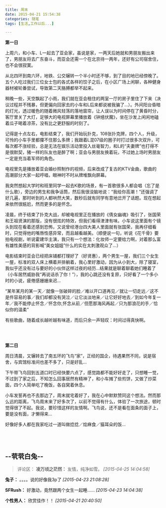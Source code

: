 ```yaml
---
title: 周末
date: 2015-04-21 15:54:38
categories: 随笔
tags: [生活,工作以后...]

---
```

**第一日**

上周六，和小车、L一起去了亚会家，虽说是家，一两天后她就和男朋友搬出来了，男朋友将去广东奋斗，而亚会还需一个在北京待一两年，还好有公司宿舍住，也不会很寂寞。

从北四环到南六环，地铁、公交辗转一个半小时还不够，到了目的地已经傍晚了。五个人吃过我们三位女士包的各式各样的饺子之后，在小区广场上闲聊，各种健身器材被轮番尝试，导致第二天胳膊都举不起来。

稍晚一些，天空飘起了小雨，我们就在亚会租住的两室一厅的房子里住了下来（决议过程并不残暴，但更偏向回家去的小车和L后来都说被我骗了…）。外间阳台昏暗的灯光，透过暖色的随着微风轻荡的落地窗帘，让人误以为时间停在了黄昏时分，客厅里关了大灯，足够大的电视屏幕里播放着《钟馗伏魔》，坐在沙发上闲闲地磕着瓜子喝着凉茶，没有比之更舒服的时刻了。

记得是十点左右，电影结束了，我们开始玩扑克，108张扑克牌，四个人，升级，可怜的小车手里都攥不住那么多牌；我跟着L混07级的圈子时打过很多次双升，可每次都不涨经验，总是无法在娱乐活动里投入丝毫智力，和L的“夫妻牌”也打得不是很默契，猪一样的队友也是醉了啊；亚会与男朋友换着玩，不过她上场时男朋友一定是充当着军师的角色。

电视里先是播放着亚会婚纱照制作的视频，后来改成了复古的KTV金曲，歌曲的高潮部分大家一起哼唱，眼神时不时从牌堆飘向屏幕。

我突然想起大学时和班里同学一起去K歌的场景，有一首歌很多人都会唱（忘了是什么歌），旁边的男生和我争话筒，然后我很没脑地说：“我给你高潮！”还强调了好几遍，那时听到的人都哄然大笑，数秒后就有同学有意地岔开了话题。现在想起来依然很尴尬，然而更多的是怀念。

凌晨，终于结束了扑克大战，却被电视里正在播放的《倩女幽魂》吸引了，张国荣和王祖贤演的那版，没有很炫的特效，但我们看得津津有味。小车说这里面有个镜头到现在看着还感到恐怖，又说曾经港台四大美人里面就有张国荣，我再仔细看时，只觉得他的嘴唇性感异常，而且越看越美。（顺便说一句，听说《花千骨》要拍电视剧，听说霍建华主演，我只有一个想法：化妆师一定要给力啊，对着那么富有雄性美感的背影喊“美女姐姐”什么的实在太刺激观众了…）

电影结束时亚会已经把床铺都打理好了（好贤惠），两个男生一屋，我们三个女生一屋，标准的双人床上横着并排躺着，我心里好激动，因为从小到大，除了寝室，我似乎还没有过与要好的小伙伴这样过夜的经历...结果就是聊着聊着她们睡着了（小车居然威胁我“再说话杀了你！”），我的心跳还没有复原，只好看了一个多小时的小说，疲倦感姗姗来迟…

“某年某月的某一天／就像一张破碎的脸／难以开口道再见／就让一切走远／这不是件容易的事／我们却都没有哭泣／让它淡淡地来／让它好好地去／到如今年复一年／我不能停止怀念／怀念你,怀念从前／但愿那海风再起／只为那浪花的手／恰似你的温柔”

有些歌曲，随着成长越听越有味道，而后只余一声轻叹：时间过得真快啊。

<br /><br />

**第二日**

周日清晨，又辗转去了南五环的飞鸟“家”，正经的国企，待遇果然不同，说是宿舍，与宾馆标准间也差不多了，只是好乱…

下午带飞鸟回到五道口时已经快要六点了，感觉路都不能好好走了，只想睡一觉，不过到了家之后，不知怎么回事居然有精神了，和小车摊了些煎饼，又做了炒菜面，四个人简单吃了晚饭，各自窝着休息。

小车发誓再也不去那边了，周末就宅着好了，我在心中默默赞同这个想法。然而那么远的距离，飞鸟周末来了好多次了，以前不觉得有什么，体验了一次旅途，顿时觉得很了不起。我说，要珍惜这样的友情啊。飞鸟说，还不是看在面条的面子上，要是没有面，才懒得来…

好像好多人都在我家吃过一道叫做捻捻／烩麻食／猫耳朵的饭...

<br /><br />

--茕茕白兔--
---
>评论区：
>**凌万顷之茫然：** 友情，纯净如雪。  *[2015-04-25 14:04:58]*
>
**兔子：** 。。。。说的好像我3p了  *[2015-04-23 21:08:28]*
>
**SFRush：** 好激动，竟然跟两个女生一起睡……  *[2015-04-23 14:04:38]*
>
**个性男人：** 欣赏佳作！！  *[2015-04-21 20:40:50]*
>

